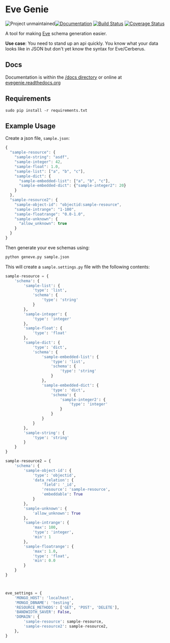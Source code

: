 # Eve Genie

![Project unmaintained](https://img.shields.io/badge/project-unmaintained-red.svg)[![Documentation](https://readthedocs.org/projects/evegenie/badge/?version=latest)](http://evegenie.readthedocs.org/en/latest/) [![Build Status](https://travis-ci.org/drud/evegenie.svg?branch=master)](https://travis-ci.org/drud/evegenie) [![Coverage Status](https://coveralls.io/repos/drud/evegenie/badge.svg?branch=master&service=github)](https://coveralls.io/github/drud/evegenie?branch=master)

A tool for making [Eve](http://python-eve.org) schema generation easier.

**Use case**: You need to stand up an api quickly. You know what your data looks like in JSON but don't yet know the syntax for Eve/Cerberus.

## Docs

Documentation is within the [/docs directory](/docs/index.md) or online at [evegenie.readthedocs.org](http://evegenie.readthedocs.org/en/latest/)

## Requirements

    sudo pip install -r requirements.txt

## Example Usage

Create a json file, `sample.json`:

```javascript
{
  "sample-resource": {
    "sample-string": "asdf",
    "sample-integer": 42,
    "sample-float": 1.0,
    "sample-list": ["a", "b", "c"],
    "sample-dict": {
      "sample-embedded-list": ["a", "b", "c"],
      "sample-embedded-dict": {"sample-integer2": 20}
    }
  },
  "sample-resource2": {
    "sample-object-id": "objectid:sample-resource",
    "sample-intrange": "1-100",
    "sample-floatrange": "0.0-1.0",
    "sample-unknown": {
      "allow_unknown": true
    }
  }
}
```

Then generate your eve schemas using:

```bash
python geneve.py sample.json
```

This will create a `sample.settings.py` file with the following contents:

```python
sample-resource = {
    'schema': {
        'sample-list': {
            'type': 'list',
            'schema': {
                'type': 'string'
            }
        },
        'sample-integer': {
            'type': 'integer'
        },
        'sample-float': {
            'type': 'float'
        },
        'sample-dict': {
            'type': 'dict',
            'schema': {
                'sample-embedded-list': {
                    'type': 'list',
                    'schema': {
                        'type': 'string'
                    }
                },
                'sample-embedded-dict': {
                    'type': 'dict',
                    'schema': {
                        'sample-integer2': {
                            'type': 'integer'
                        }
                    }
                }
            }
        },
        'sample-string': {
            'type': 'string'
        }
    }
}

sample-resource2 = {
    'schema': {
        'sample-object-id': {
            'type': 'objectid',
            'data_relation': {
                'field': '_id',
                'resource': 'sample-resource',
                'embeddable': True
            }
        },
        'sample-unknown': {
            'allow_unknown': True
        },
        'sample-intrange': {
            'max': 100,
            'type': 'integer',
            'min': 1
        },
        'sample-floatrange': {
            'max': 1.0,
            'type': 'float',
            'min': 0.0
        }
    }
}



eve_settings = {
    'MONGO_HOST': 'localhost',
    'MONGO_DBNAME': 'testing',
    'RESOURCE_METHODS': ['GET', 'POST', 'DELETE'],
    'BANDWIDTH_SAVER': False,
    'DOMAIN': {
        'sample-resource': sample-resource,
        'sample-resource2': sample-resource2,
    },
}
```

